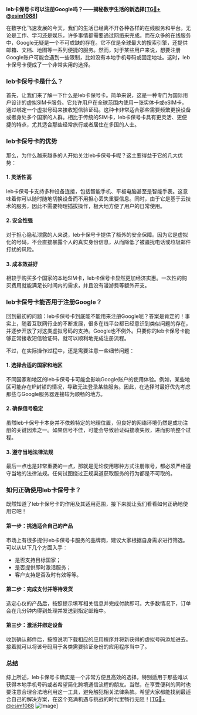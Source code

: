 **leb卡保号卡可以注册Google吗？——揭秘数字生活的新选择[[TG💪+ @esim1088](https://t.me/s/esim1088)]**

在数字化飞速发展的今天，我们的生活已经离不开各种各样的在线服务和平台。无论是工作、学习还是娱乐，许多事情都需要通过网络来完成。而在众多的在线服务中，Google无疑是一个不可或缺的存在。它不仅是全球最大的搜索引擎，还提供邮箱、文档、地图等一系列便捷的服务。然而，对于某些用户来说，想要注册Google账户可能会遇到一些限制，比如没有本地手机号码或固定地址。这时，leb卡保号卡便成了一个非常实用的选择。

### leb卡保号卡是什么？

首先，让我们来了解一下什么是leb卡保号卡。简单来说，这是一种专门为国际用户设计的虚拟SIM卡服务。它允许用户在全球范围内使用一张实体卡或eSIM卡，通过绑定一个虚拟号码来接收短信验证码。这种卡非常适合那些需要频繁更换设备或者身处多个国家的人群。相比于传统的SIM卡，leb卡保号卡具有更灵活、更便捷的特点，尤其适合那些经常旅行或者居住在多国的人士。

### leb卡保号卡的优势

那么，为什么越来越多的人开始关注leb卡保号卡呢？这主要得益于它的几大优势：

#### 1. **灵活性高**
   leb卡保号卡支持多种设备连接，包括智能手机、平板电脑甚至是智能手表。这意味着你可以随时随地切换设备而不用担心丢失重要信息。同时，由于它是基于云技术的服务，因此不需要物理插拔操作，极大地方便了用户的日常使用。

#### 2. **安全性强**
   对于担心隐私泄露的人来说，leb卡保号卡提供了额外的安全保障。因为它是虚拟化的号码，不会直接暴露个人的真实身份信息，从而降低了被骚扰电话或垃圾邮件打扰的风险。

#### 3. **成本效益好**
   相较于购买多个国家的本地SIM卡，leb卡保号卡显然更加经济实惠。一次性的购买费用就能满足长时间内的需求，并且没有漫游费等额外开支。

### leb卡保号卡能否用于注册Google？

回到最初的问题：leb卡保号卡到底能不能用来注册Google呢？答案是肯定的！事实上，随着互联网行业的不断发展，很多在线平台都已经意识到类似问题的存在，并逐步开放了对这类虚拟号码的支持。Google也不例外。只要你的leb卡保号卡能够正常接收短信验证码，就可以顺利地完成注册流程。

不过，在实际操作过程中，还是需要注意一些细节问题：

#### 1. **选择合适的国家和地区**
   不同国家和地区的leb卡保号卡可能会影响Google账户的使用体验。例如，某些地区可能存在IP封锁的情况，导致无法登录某些服务。因此，在选择时最好优先考虑那些与Google服务器连接较为顺畅的地方。

#### 2. **确保信号稳定**
   虽然leb卡保号卡本身并不依赖特定的地理位置，但良好的网络环境仍然是成功注册的关键因素之一。如果信号不佳，可能会导致验证码接收失败，进而影响整个过程。

#### 3. **遵守当地法律法规**
   最后一点也是非常重要的一点，那就是无论使用哪种方式注册账号，都必须严格遵守当地的法律法规。任何试图绕过正规渠道获取服务的行为都是不可取的。

### 如何正确使用leb卡保号卡？

既然知道了leb卡保号卡的作用及其适用范围，接下来就让我们看看如何正确地使用它吧！

#### 第一步：挑选适合自己的产品
市场上有很多提供leb卡保号卡服务的品牌商，建议大家根据自身需求进行筛选。可以从以下几个方面入手：
   - 是否支持目标国家；
   - 是否提供即时激活服务；
   - 客户支持是否及时有效等等。

#### 第二步：完成支付并等待发货
选定心仪的产品后，按照提示填写相关信息并完成付款即可。大多数情况下，订单会在几分钟内得到处理并发送到指定邮箱中。

#### 第三步：激活并绑定设备
收到确认邮件后，按照说明下载相应的应用程序并将新获得的虚拟号码添加进去。接着就可以将该号码用于各类需要验证身份的应用程序当中了。

### 总结

综上所述，leb卡保号卡确实是一个非常方便且高效的选择，特别适用于那些难以获得本地手机号码或者希望简化跨境通信流程的朋友。当然，在享受便利的同时也要注意合理合法地利用这一工具，避免触犯相关法律条款。希望大家都能找到最适合自己的解决方案，在这个充满机遇与挑战的时代里畅行无阻！[[TG💪+ @esim1088](https://t.me/s/esim1088) ![Image](https://i.postimg.cc/4NQfJmqS/Snipaste-2025-05-13-00-14-12.png)]